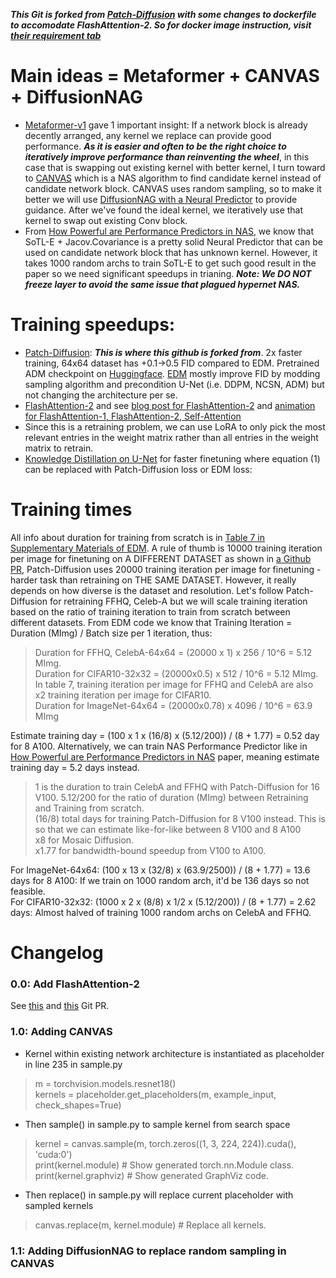 ***This Git is forked from [Patch-Diffusion](https://github.com/Zhendong-Wang/Patch-Diffusion) with some changes to dockerfile to accomodate FlashAttention-2. So for docker image instruction, visit [their requirement tab](https://github.com/Zhendong-Wang/Patch-Diffusion/tree/main?tab=readme-ov-file#requirements)***

# Main ideas = Metaformer + CANVAS + DiffusionNAG
- [Metaformer-v1](https://arxiv.org/pdf/2111.11418.pdf) gave 1 important insight: If a network block is already decently arranged, any kernel we replace can provide good performance. ***As it is easier and often to be the right choice to iteratively improve performance than reinventing the wheel***, in this case that is swapping out existing kernel with better kernel, I turn toward to [CANVAS](https://github.com/tsinghua-ideal/Canvas) which is a NAS algorithm to find candidate kernel instead of candidate network block. CANVAS uses random sampling, so to make it better we will use [DiffusionNAG with a Neural Predictor](https://arxiv.org/abs/2305.16943) to provide guidance. After we've found the ideal kernel, we iteratively use that kernel to swap out existing Conv block.
- From [How Powerful are Performance Predictors in NAS](https://openreview.net/attachment?id=6RB77-6-_oI&name=supplementary_material), we know that SoTL-E + Jacov.Covariance is a pretty solid Neural Predictor that can be used on candidate network block that has unknown kernel. However, it takes 1000 random archs to train SoTL-E to get such good result in the paper so we need significant speedups in trianing. ***Note: We DO NOT freeze layer to avoid the same issue that plagued hypernet NAS.***

# Training speedups: 
- [Patch-Diffusion](https://github.com/Zhendong-Wang/Patch-Diffusion): ***This is where this github is forked from***. 2x faster training, 64x64 dataset has +0.1->0.5 FID compared to EDM. Pretrained ADM checkpoint on [Huggingface](https://huggingface.co/zhendongw/patch-diffusion/tree/main). [EDM](https://github.com/NVlabs/edm/tree/main) mostly improve FID by modding sampling algorithm and precondition U-Net (i.e. DDPM, NCSN, ADM) but not changing the architecture per se.
- [FlashAttention-2](https://github.com/Dao-AILab/flash-attention) and see [blog post for FlashAttention-2](https://crfm.stanford.edu/2023/07/17/flash2.html) and [animation for FlashAttention-1, FlashAttention-2, Self-Attention](https://www.youtube.com/playlist?list=PLBWdTDczuFNrxnetcH-5CVLRP1u4Ua87m)
- Since this is a retraining problem, we can use LoRA to only pick the most relevant entries in the weight matrix rather than all entries in the weight matrix to retrain.
- [Knowledge Distillation on U-Net](https://arxiv.org/pdf/2305.15798.pdf) for faster finetuning where equation (1) can be replaced with Patch-Diffusion loss or EDM loss: 

# Training times
All info about duration for training from scratch is in [Table 7 in Supplementary Materials of EDM](https://openreview.net/attachment?id=k7FuTOWMOc7&name=supplementary_material). A rule of thumb is 10000 training iteration per image for finetuning on A DIFFERENT DATASET as shown in [a Github PR](https://github.com/lucidrains/denoising-diffusion-pytorch/issues/121), Patch-Diffusion uses 20000 training iteration per image for finetuning - harder task than retraining on THE SAME DATASET. However, it really depends on how diverse is the dataset and resolution. Let's follow Patch-Diffusion for retraining FFHQ, Celeb-A but we will scale training iteration based on the ratio of training iteration to train from scratch between different datasets. From EDM code we know that Training Iteration = Duration (MImg) / Batch size per 1 iteration, thus: <br>
> Duration for FFHQ, CelebA-64x64 = (20000 x 1) x 256 / 10^6 = 5.12 MImg. <br>
> Duration for CIFAR10-32x32 = (20000x0.5) x 512 / 10^6 = 5.12 MImg. In table 7, training iteration per image for FFHQ and CelebA are also x2 training iteration per image for CIFAR10. <br>
> Duration for ImageNet-64x64 = (20000x0.78) x 4096 / 10^6 = 63.9 MImg <br>

Estimate training day = (100 x 1 x (16/8) x (5.12/200)) / (8 + 1.77) = 0.52 day for 8 A100. Alternatively, we can train NAS Performance Predictor like in [How Powerful are Performance Predictors in NAS](https://openreview.net/attachment?id=6RB77-6-_oI&name=supplementary_material) paper, meaning estimate training day = 5.2 days instead.
> 1 is the duration to train CelebA and FFHQ with Patch-Diffusion for 16 V100.
> 5.12/200 for the ratio of duration (MImg) between Retraining and Training from scratch. <br>
> (16/8) total days for training Patch-Diffusion for 8 V100 instead. This is so that we can estimate like-for-like between 8 V100 and 8 A100 <br>
> x8 for Mosaic Diffusion. <br>
> x1.77 for bandwidth-bound speedup from V100 to A100. <br>

For ImageNet-64x64: (100 x 13 x (32/8) x (63.9/2500)) / (8 + 1.77) = 13.6 days for 8 A100: If we train on 1000 random arch, it'd be 136 days so not feasible. <br>
For CIFAR10-32x32: (1000 x 2 x (8/8) x 1/2 x (5.12/200)) / (8 + 1.77) = 2.62 days: Almost halved of training 1000 random archs on CelebA and FFHQ. <br>


# Changelog
### 0.0: Add FlashAttention-2 
See [this](https://github.com/Dao-AILab/flash-attention/issues/108) and [this](https://github.com/HazyResearch/diffusers/commit/fd45ca2afb26d013e954ccbeba8b639c4783b270?diff=unified&w=0) Git PR.

### 1.0: Adding CANVAS
- Kernel within existing network architecture is instantiated as placeholder in line 235 in sample.py
> m = torchvision.models.resnet18() <br> kernels = placeholder.get_placeholders(m, example_input, check_shapes=True)
- Then sample() in sample.py to sample kernel from search space
> kernel = canvas.sample(m, torch.zeros((1, 3, 224, 224)).cuda(), 'cuda:0') <br>
> print(kernel.module)          # Show generated torch.nn.Module class. <br>
> print(kernel.graphviz)        # Show generated GraphViz code.
- Then replace() in sample.py will replace current placeholder with sampled kernels
> canvas.replace(m, kernel.module)   # Replace all kernels.

### 1.1: Adding DiffusionNAG to replace random sampling in CANVAS
